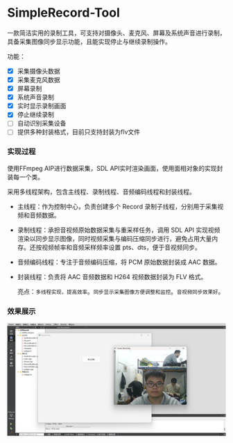 # SimpleRecord-Tool

一款简洁实用的录制工具，可支持对摄像头、麦克风、屏幕及系统声音进行录制，具备采集图像同步显示功能，且能实现停止与继续录制操作。

功能：

- [x] 采集摄像头数据
- [x] 采集麦克风数据
- [x] 屏幕录制
- [x] 系统声音录制
- [x] 实时显示录制画面
- [x] 停止继续录制
- [ ] 自动识别采集设备
- [ ] 提供多种封装格式，目前只支持封装为flv文件

### 实现过程

使用FFmpeg AIP进行数据采集，SDL API实时渲染画面，使用面相对象的实现封装每一个类。

采用多线程架构，包含主线程、录制线程、音频编码线程和封装线程。 

- 主线程：作为控制中心，负责创建多个 Record 录制子线程，分别用于采集视频和音频数据。 

- 录制线程：承担音视频原始数据采集与重采样任务，调用 SDL API 实现视频渲染以同步显示图像，同时视频采集与编码压缩同步进行，避免占用大量内存。还按视频帧率和音频采样频率设置 pts、dts，便于音视频同步。 

- 音频编码线程：专注于音频编码压缩，将 PCM 原始数据封装成 AAC 数据。 

- 封装线程：负责将 AAC 音频数据和 H264 视频数据封装为 FLV 格式。 

  

  亮点：`多线程实现，提高效率`。`同步显示采集图像方便调整和监控`。`音视频同步效果好`。

### 效果展示

![采集效果展示](./assets/image-20241025230723848.png)
